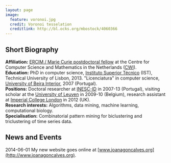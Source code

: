 ```yaml
---
layout: page
image:
  feature: voronoi.jpg
  credit: Voronoi tesselation
  creditlink: http://bl.ocks.org/mbostock/4060366
---
```


## Short Biography

**Affiliation:** [ERCIM / Marie Curie postdoctoral fellow](http://fellowship.ercim.eu) at the Centre for Computer Science and Mathematics in the Netherlands ([CWI](http://www.cwi.nl)).
<br/>
**Education:** PhD in computer science, [Instituto Superior Técnico](http://tecnico.ulisboa.pt) (IST), Technical University of Lisbon, 2013. "Licenciatura" in computer science, [University of Beira Interior](http://www.ubi.pt), 2007 (Portugal).
<br/>
**Positions:** Doctoral researcher at [INESC-ID](http://www.inesc-id.pt) in 2007-13 (Portugal), visiting scholar at the [University of Leuven](http://www.kuleuven.be) in 2009-10 (Belgium), research assistant at [Imperial College London](http://www.imperial.ac.uk) in 2012 (UK).
<br/>
**Research interests:** Algorithms, data mining, machine learning, computational biology.
<br/>
**Specialisation:** Combinatorial pattern mining for biclustering and triclustering of time series data.

## News and Events

2014-06-01 My new website goes online at [www.joanagoncalves.org](http://www.joanagoncalves.org).